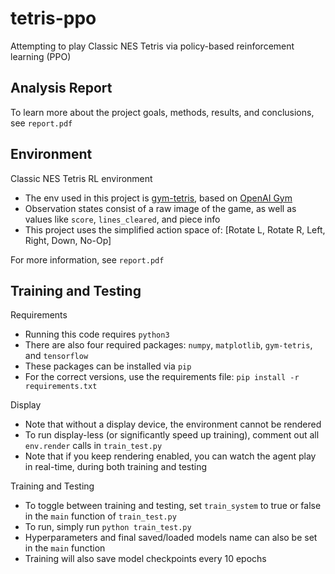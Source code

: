 # tetris-ppo
Attempting to play Classic NES Tetris via policy-based reinforcement learning (PPO)

## Analysis Report
To learn more about the project goals, methods, results, and conclusions, see `report.pdf`

## Environment
Classic NES Tetris RL environment
 - The env used in this project is [gym-tetris](https://github.com/Kautenja/gym-tetris), based on [OpenAI Gym](https://www.gymlibrary.dev/)
 - Observation states consist of a raw image of the game, as well as values like `score`, `lines_cleared`, and piece info
 - This project uses the simplified action space of: [Rotate L, Rotate R, Left, Right, Down, No-Op]
 
For more information, see `report.pdf`

## Training and Testing

Requirements
 - Running this code requires `python3`
 - There are also four required packages: `numpy`, `matplotlib`, `gym-tetris`, and `tensorflow`
 - These packages can be installed via `pip`
 - For the correct versions, use the requirements file: `pip install -r requirements.txt`

Display
 - Note that without a display device, the environment cannot be rendered
 - To run display-less (or significantly speed up training), comment out all `env.render` calls in `train_test.py`
 - Note that if you keep rendering enabled, you can watch the agent play in real-time, during both training and testing

Training and Testing
 - To toggle between training and testing, set `train_system` to true or false in the `main` function of `train_test.py`
 - To run, simply run `python train_test.py`
 - Hyperparameters and final saved/loaded models name can also be set in the `main` function
 - Training will also save model checkpoints every 10 epochs
